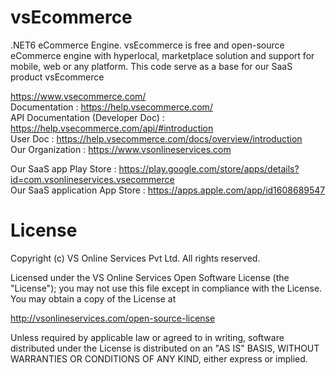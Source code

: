 # vsEcommerce
.NET6 eCommerce Engine. vsEcommerce is free and open-source eCommerce engine with hyperlocal, marketplace solution and support for mobile, web or any platform. This code serve as a base for our SaaS product vsEcommerce

https://www.vsecommerce.com/ \
Documentation : https://help.vsecommerce.com/ \
API Documentation (Developer Doc) : https://help.vsecommerce.com/api/#introduction \
User Doc : https://help.vsecommerce.com/docs/overview/introduction \
Our Organization : https://www.vsonlineservices.com 

Our SaaS app Play Store : https://play.google.com/store/apps/details?id=com.vsonlineservices.vsecommerce \
Our SaaS application App Store : https://apps.apple.com/app/id1608689547 



# License
Copyright (c) VS Online Services Pvt Ltd. All rights reserved.

Licensed under the VS Online Services Open Software License (the "License"); you may not use this file except in compliance with the License. You may obtain a copy of the License at

http://vsonlineservices.com/open-source-license

Unless required by applicable law or agreed to in writing, software distributed under the License is distributed on an "AS IS" BASIS, WITHOUT WARRANTIES OR CONDITIONS OF ANY KIND, either express or implied.
